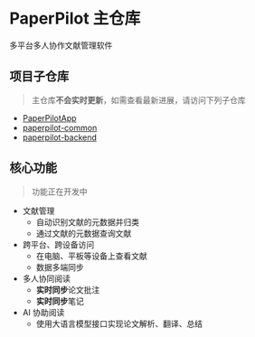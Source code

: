 # PaperPilot 主仓库
多平台多人协作文献管理软件

## 项目子仓库

> 主仓库**不会实时更新**，如需查看最新进展，请访问下列子仓库

- [PaperPilotApp](https://github.com/LSX-s-Software/PaperPilotApp)
- [paperpilot-common](https://github.com/Nagico/paperpilot-common)
- [paperpilot-backend](https://github.com/Nagico/paperpilot-backend)

## 核心功能

> 功能正在开发中

- 文献管理
  - 自动识别文献的元数据并归类
  - 通过文献的元数据查询文献
- 跨平台、跨设备访问
  - 在电脑、平板等设备上查看文献
  - 数据多端同步
- 多人协同阅读
  - **实时同步**论文批注
  - **实时同步**笔记
- AI 协助阅读
  - 使用大语言模型接口实现论文解析、翻译、总结
